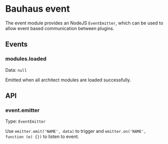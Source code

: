 # Bauhaus event

The event module provides an NodeJS `EventEmitter`, which can be used to allow event based communication between plugins.

## Events

### modules.loaded

Data: `null`

Emitted when all architect modules are loaded successfully.

## API

### event.emitter

Type: `EventEmitter`

Use `emitter.emit('NAME', data)` to trigger and `emitter.on('NAME', function (e) {})` to listen to event.
